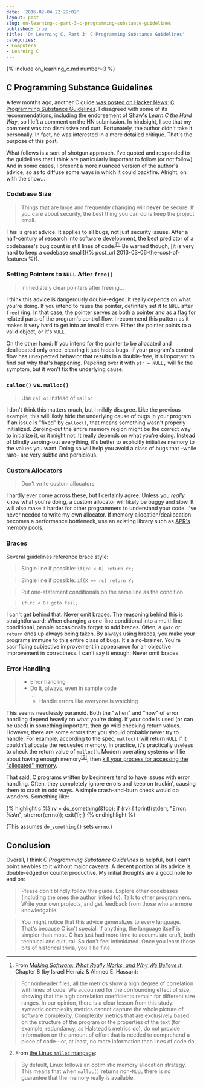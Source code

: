 ```yaml
---
date: '2016-02-04 22:29:02'
layout: post
slug: on-learning-c-part-3-c-programming-substance-guidelines
published: true
title: 'On Learning C, Part 3: C Programming Substance Guidelines'
categories:
- Computers
- Learning C
---
```


{% include on_learning_c.md number=3 %}

## C Programming Substance Guidelines

A few months ago, another C guide [was posted on Hacker News](https://news.ycombinator.com/item?id=10157018): [C Programming Substance Guidelines](https://github.com/btrask/stronglink/blob/master/SUBSTANCE.md). I disagreed with some of its recommendations, including the endorsement of Shaw's *Learn C the Hard Way*, so I left a comment on the HN submission. In hindsight, I see that my comment was too dismissive and curt. Fortunately, the author didn't take it personally. In fact, he was interested in a more detailed critique. That's the purpose of this post.

What follows is a sort of shotgun approach. I've quoted and responded to the guidelines that I think are particularly important to follow (or not follow). And in some cases, I present a more nuanced version of the author's advice, so as to diffuse some ways in which it could backfire. Alright, on with the show…


### Codebase Size

> Things that are large and frequently changing will **never** be secure.
> If you care about security, the best thing you can do is keep the project small.

This is great advice. It applies to all bugs, not just security issues. After a half-century of research into software development, the best predictor of a codebases's bug count is still lines of code.<sup>[\[1\]](#ref_1)</sup> Be warned though, [it is very hard to keep a codebase small]({% post_url 2013-03-06-the-cost-of-features %}).


### Setting Pointers to `NULL` After `free()`

> Immediately clear pointers after freeing…

I think this advice is dangerously double-edged. It really depends on what you're doing. If you intend to reuse the pointer, definitely set it to `NULL` after `free()`ing. In that case, the pointer serves as both a pointer and as a flag for related parts of the program's control flow. I recommend this pattern as it makes it very hard to get into an invalid state. Either the pointer points to a valid object, or it's `NULL`.

On the other hand: If you intend for the pointer to be allocated and deallocated only once, clearing it just hides bugs. If your program's control flow has unexpected behavior that results in a double-free, it's important to find out why that's happening. Papering over it with `ptr = NULL;` will fix the symptom, but it won't fix the underlying cause.


### `calloc()` vs. `malloc()`

> Use `calloc` instead of `malloc`

I don't think this matters much, but I mildly disagree. Like the previous example, this will likely hide the underlying cause of bugs in your program. If an issue is "fixed" by `calloc()`, that means something wasn't properly initialized. Zeroing-out the entire memory region might be the correct way to initialize it, or it might not. It really depends on what you're doing. Instead of blindly zeroing-out everything, it's better to explicitly initialize memory to the values you want. Doing so will help you avoid a class of bugs that –while rare– are very subtle and pernicious.


### Custom Allocators

> Don't write custom allocators

I hardly ever come across these, but I certainly agree. Unless you *really* know what you're doing, a custom allocator will likely be buggy and slow. It will also make it harder for other programmers to understand your code. I've never needed to write my own allocator. If memory allocation/deallocation becomes a performance bottleneck, use an existing library such as [APR's memory pools](https://apr.apache.org/docs/apr/2.0/group__apr__pools.html).


### Braces

Several guidelines reference brace style:

> Single line if possible: `if(rc < 0) return rc;`

> Single line if possible: `if(X == rc) return Y;`

> Put one-statement conditionals on the same line as the condition

> `if(rc < 0) goto fail;`

I can't get behind that. Never omit braces. The reasoning behind this is straightforward: When changing a one-line conditional into a multi-line conditional, people occasionally forget to add braces. Often, a `goto` or `return` ends up always being taken. By always using braces, you make your programs immune to this entire class of bugs. It's a no-brainer. You're sacrificing subjective improvement in appearance for an objective improvement in correctness. I can't say it enough: Never omit braces.


### Error Handling

>- Error handling
>  - Do it, always, even in sample code  
...  
>    - Handle errors like everyone is watching

This seems needlessly paranoid. Both the "when" and "how" of error handling depend heavily on what you're doing. If your code is used (or can be used) in something important, then go wild checking return values. However, there are some errors that you should probably never try to handle. For example, according to the spec, `malloc()` will return `NULL` if it couldn't allocate the requested memory. In practice, it's practically useless to check the return value of `malloc()`. Modern operating systems will lie about having enough memory<sup>[\[2\]](#ref_2)</sup>, then [kill your process for accessing the "allocated" memory](https://www.kernel.org/doc/gorman/html/understand/understand016.html).

That said, C programs written by beginners tend to have issues with error handling. Often, they completely ignore errors and keep on truckin', causing them to crash in odd ways. A simple crash-and-burn check would do wonders. Something like:

{% highlight c %}
rv = do_something(&foo);
if (rv) {
  fprintf(stderr, "Error: %s\n", strerror(errno));
  exit(1);
}
{% endhighlight %}

(This assumes `do_something()` sets `errno`.)


## Conclusion

Overall, I think *C Programming Substance Guidelines* is helpful, but I can't point newbies to it without major caveats. A decent portion of its advice is double-edged or counterproductive. My initial thoughts are a good note to end on:

> Please don't blindly follow this guide. Explore other codebases (including the ones the author linked to). Talk to other programmers. Write your own projects, and get feedback from those who are more knowledgable.

> You might notice that this advice generalizes to every language. That's because C isn't special. If anything, the language itself is simpler than most. C has just had more time to accumulate cruft, both technical and cultural. So don't feel intimidated. Once you learn those bits of historical trivia, you'll be fine.


---

1. <span id="ref_1"></span>From [*Making Software: What Really Works, and Why We Believe It*](http://www.amazon.com/Making-Software-Really-Works-Believe-ebook/dp/B004D4YI6G/), Chapter 8 (by Israel Herraiz & Ahmed E. Hassan):

> For nonheader files, all the metrics show a high degree of correlation with lines of code. We accounted for the confounding effect of size, showing that the high correlation coefficients remain for different size ranges. In our opinion, there is a clear lesson from this study: syntactic complexity metrics cannot capture the whole picture of software complexity. Complexity metrics that are exclusively based on the structure of the program or the properties of the text (for example, redundancy, as Halstead’s metrics do), do not provide information on the amount of effort that is needed to comprehend a piece of code—or, at least, no more information than lines of code do.

2. <span id="ref_2"></span>From [the Linux `malloc` manpage](http://linux.die.net/man/3/malloc):

> By default, Linux follows an optimistic memory allocation strategy. This means that when `malloc()` returns non-`NULL` there is no guarantee that the memory really is available.
